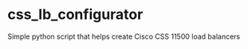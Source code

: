 css_lb_configurator
===================

Simple python script that helps create Cisco CSS 11500 load balancers
